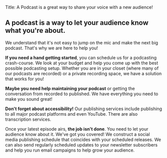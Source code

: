 Title: A Podcast is a great way to share your voice with a new audience!

## A podcast is a way to let your audience know what you're about.

We understand that it's not easy to jump on the mic and make the next big podcast. That's why we are here to help you!

__If you need a hand getting started__, you can schedule us for a podcasting crash-course. We look at your budget and help you come up with the best possible podcasting setup. Whether you are in your closet (where many of our podcasts are recorded) or a private recording space, we have a solution that works for you!

__Maybe you need help maintaining your podcast__ or getting the conversation from recorded to published. We have everything you need to make you sound great!

__Don't forget about accessibility!__ Our publishing services include publishing to all major podcast platforms and even YouTube. There are also transcription services. 

Once your latest episode airs, __the job isn't done__. You need to let your audience know about it. We've got you covered! We construct a social media publishing schedule that coincides with your scheduled releases. We can also send regularly scheduled updates to your newsletter subscribers and help you run email campaigns to help grow your audience.
